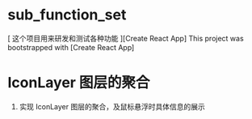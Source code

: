 # sub_function_set

[ 这个项目用来研发和测试各种功能 ][Create React App]
This project was bootstrapped with [Create React App]

#  IconLayer 图层的聚合

1. 实现 IconLayer 图层的聚合，及鼠标悬浮时具体信息的展示


